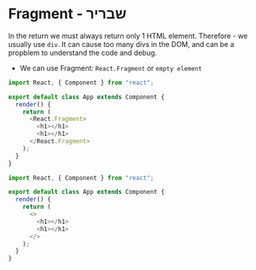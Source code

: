 # Fragment - שבריר

In the return we must always return only 1 HTML element.
Therefore - we usually use `div`. It can cause too many divs in the DOM, and can be a propblem to understand the code and debug.

- We can use Fragment: `React.Fragment` or `empty element`

```js
import React, { Component } from "react";

export default class App extends Component {
  render() {
    return (
      <React.Fragment>
        <h1></h1>
        <h1></h1>
      </React.Fragment>
    );
  }
}
```

```js
import React, { Component } from "react";

export default class App extends Component {
  render() {
    return (
      <>
        <h1></h1>
        <h1></h1>
      </>
    );
  }
}
```
